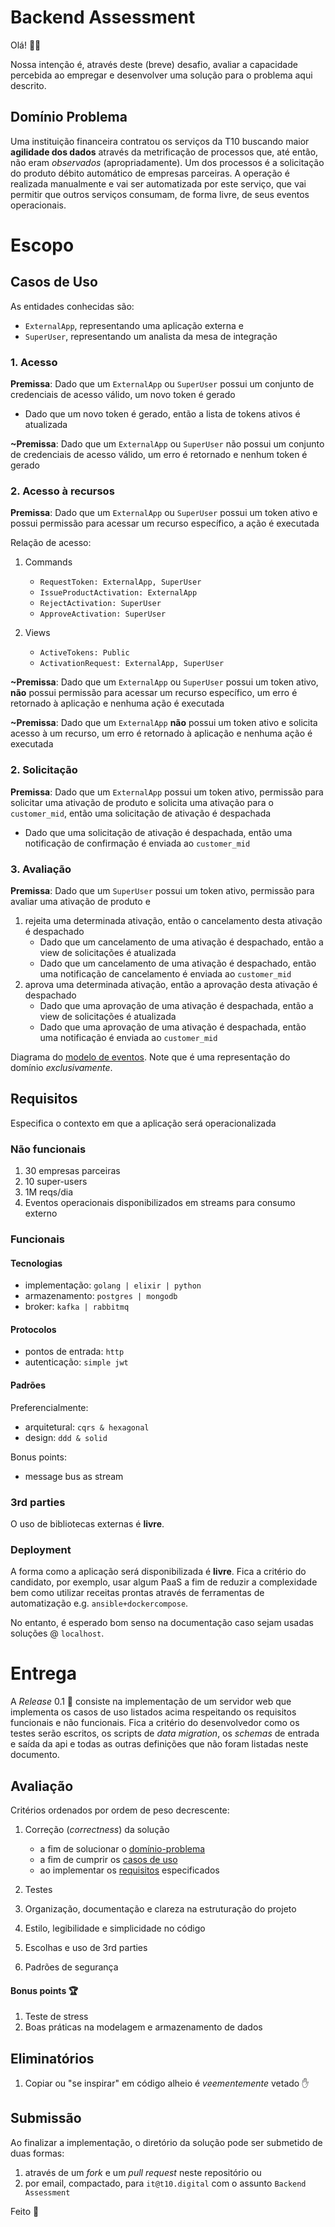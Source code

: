 # Backend Assessment

Olá! 🖖🏽

Nossa intenção é, através deste (breve) desafio, avaliar a capacidade percebida ao empregar e desenvolver uma solução para o problema aqui descrito.

## Domínio Problema

Uma instituição financeira contratou os serviços da T10 buscando maior **agilidade dos dados** através da metrificação de processos que, até então, não eram _observados_ (apropriadamente). Um dos processos é a solicitação do produto débito automático de empresas parceiras.
A operação é realizada manualmente e vai ser automatizada por este serviço, que vai permitir que outros serviços consumam, de forma livre, de seus eventos operacionais.

# Escopo

## Casos de Uso

As entidades conhecidas são:

- `ExternalApp`, representando uma aplicação externa e
- `SuperUser`, representando um analista da mesa de integração

### 1. Acesso

**Premissa**: Dado que um `ExternalApp` ou `SuperUser` possui um conjunto de credenciais de acesso válido, um novo token é gerado

- Dado que um novo token é gerado, então a lista de tokens ativos é atualizada

**~Premissa**: Dado que um `ExternalApp` ou `SuperUser` não possui um conjunto de credenciais de acesso válido, um erro é retornado e nenhum token é gerado

### 2. Acesso à recursos

**Premissa**: Dado que um `ExternalApp` ou `SuperUser` possui um token ativo e possui permissão para acessar um recurso específico, a ação é executada

Relação de acesso:

1. Commands

   - `RequestToken: ExternalApp, SuperUser`
   - `IssueProductActivation: ExternalApp`
   - `RejectActivation: SuperUser`
   - `ApproveActivation: SuperUser`

1. Views
   - `ActiveTokens: Public`
   - `ActivationRequest: ExternalApp, SuperUser`

**~Premissa**: Dado que um `ExternalApp` ou `SuperUser` possui um token ativo, **não** possui permissão para acessar um recurso específico, um erro é retornado à aplicação e nenhuma ação é executada

**~Premissa**: Dado que um `ExternalApp` **não** possui um token ativo e solicita acesso à um recurso, um erro é retornado à aplicação e nenhuma ação é executada

### 2. Solicitação

**Premissa**: Dado que um `ExternalApp` possui um token ativo, permissão para solicitar uma ativação de produto e solicita uma ativação para o `customer_mid`, então uma solicitação de ativação é despachada

- Dado que uma solicitação de ativação é despachada, então uma notificação de confirmação é enviada ao `customer_mid`

### 3. Avaliação

**Premissa**: Dado que um `SuperUser` possui um token ativo, permissão para avaliar uma ativação de produto e

1. rejeita uma determinada ativação, então o cancelamento desta ativação é despachado
   - Dado que um cancelamento de uma ativação é despachado, então a view de solicitações é atualizada
   - Dado que um cancelamento de uma ativação é despachado, então uma notificação de cancelamento é enviada ao `customer_mid`
1. aprova uma determinada ativação, então a aprovação desta ativação é despachado
   - Dado que uma aprovação de uma ativação é despachada, então a view de solicitações é atualizada
   - Dado que uma aprovação de uma ativação é despachada, então uma notificação é enviada ao `customer_mid`

Diagrama do [modelo de eventos](img/model.jpg). Note que é uma representação do domínio _exclusivamente_.

## Requisitos

Especifica o contexto em que a aplicação será operacionalizada

### Não funcionais

1. 30 empresas parceiras
1. 10 super-users
1. 1M reqs/dia
1. Eventos operacionais disponibilizados em streams para consumo externo

### Funcionais

#### Tecnologias

- implementação: `golang | elixir | python`
- armazenamento: `postgres | mongodb`
- broker: `kafka | rabbitmq`

#### Protocolos

- pontos de entrada: `http`
- autenticação: `simple jwt`

#### Padrões

Preferencialmente:

- arquitetural: `cqrs & hexagonal`
- design: `ddd & solid`

Bonus points:

- message bus as stream

### 3rd parties

O uso de bibliotecas externas é **livre**.

### Deployment

A forma como a aplicação será disponibilizada é **livre**. Fica a critério do candidato, por exemplo, usar algum PaaS a fim de reduzir a complexidade bem como utilizar receitas prontas através de ferramentas de automatização e.g. `ansible+dockercompose`.

No entanto, é esperado bom senso na documentação caso sejam usadas soluções @ `localhost`.

# Entrega

A _Release_ 0.1 🚀 consiste na implementação de um servidor web que implementa os casos de uso listados acima respeitando os requisitos funcionais e não funcionais. Fica a critério do desenvolvedor como os testes serão escritos, os scripts de _data migration_, os _schemas_ de entrada e saída da api e todas as outras definições que não foram listadas neste documento.

## Avaliação

Critérios ordenados por ordem de peso decrescente:

1. Correção (_correctness_) da solução

   - a fim de solucionar o [domínio-problema](#domínio-problema)
   - a fim de cumprir os [casos de uso](#casos-de-uso)
   - ao implementar os [requisitos](#requisitos) especificados

1. Testes
1. Organização, documentação e clareza na estruturação do projeto
1. Estilo, legibilidade e simplicidade no código
1. Escolhas e uso de 3rd parties
1. Padrões de segurança

#### Bonus points 🏆

1. Teste de stress
1. Boas práticas na modelagem e armazenamento de dados

## Eliminatórios

1. Copiar ou "se inspirar" em código alheio é _veementemente_ vetado ✋

## Submissão

Ao finalizar a implementação, o diretório da solução pode ser submetido de duas formas:

1. através de um _fork_ e um _pull request_ neste repositório ou
1. por email, compactado, para `it@t10.digital` com o assunto `Backend Assessment`

Feito 🤘
